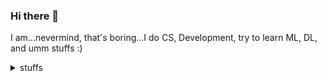 ### Hi there 👋
I am...nevermind, that's boring...I do CS, Development, try to learn ML, DL, and umm stuffs :) 
<!--
**kobi-2/kobi-2** is a ✨ _special_ ✨ repository because its `README.md` (this file) appears on your GitHub profile. -->

<details>
<summary>stuffs</summary>
- 🔭 I’m currently working on (as if): a dsp project 😑 <br>
- 🌱 I’m currently learning (if i get anytime after all the rest i take 😛):  web dev <br>
- 👯 I’m looking to (ehem) collaborate on : almost anything exciting 😅  <br>
<!-- - 🤔 I’m looking for help with ... -->
- 🍕 My current interests (except eating pizza) are: ML, NLP, HCI  <br>
- 💬 (Don't) Ask me about: anything  <br>
- 📫 How to reach me: send a raven maybe? or maybe just an email at [almushabbir@iut-dhaka.edu](almushabbir@iut-dhaka.edu)  <br>
<!-- - ⚡ Fun fact: ... --> 

- 🧮 Some langauge/tools i know (to show off😎): 🐍 ☕ c c++ c# Kotlin (couldn't find any emojis for these 😏) <br>
 </details> 
